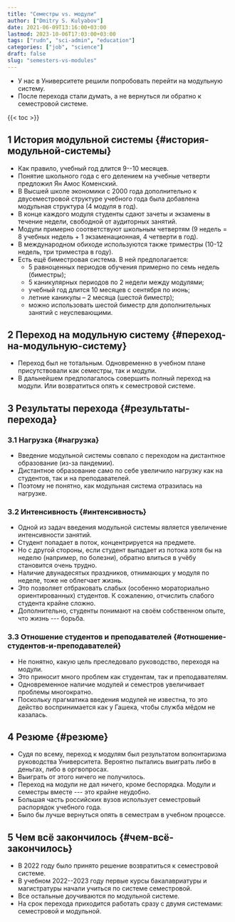 ```yaml
---
title: "Семестры vs. модули"
author: ["Dmitry S. Kulyabov"]
date: 2021-06-09T13:16:00+03:00
lastmod: 2023-10-06T17:03:00+03:00
tags: ["rudn", "sci-admin", "education"]
categories: ["job", "science"]
draft: false
slug: "semesters-vs-modules"
---
```


-   У нас в Университете решили попробовать перейти на модульную систему.
-   После перехода стали думать, а не вернуться ли обратно к семестровой системе.

<!--more-->

{{< toc >}}


## <span class="section-num">1</span> История модульной системы {#история-модульной-системы}

-   Как правило, учебный год длится 9--10 месяцев.
-   Понятие школьного года с его делением на учебные четверти предложил Ян Амос Коменский.
-   В Высшей школе экономики с 2000 года дополнительно к двусеместровой структуре учебного года была добавлена модульная структура (4 модуля в год).
-   В конце каждого модуля студенты сдают зачеты и экзамены в течение недели, свободной от аудиторных занятий.
-   Модули примерно соответствуют школьным четвертям (9 недель = 8 учебных недель + 1 экзаменационная, 4 четверти в год).
-   В международном обиходе используются также триместры (10-12 недель, три триместра в году).
-   Есть ещё биместровая система. В ней предполагается:
    -   5 равноценных периодов обучения примерно по семь недель (биместры);
    -   5 каникулярных периодов по 2 недели между модулями;
    -   учебный год длится 10 месяцев с сентября по июнь;
    -   летние каникулы – 2 месяца (шестой биместр);
    -   можно использовать шестой биместр для дополнительных занятий с неуспевающими.


## <span class="section-num">2</span> Переход на модульную систему {#переход-на-модульную-систему}

-   Переход был не тотальным. Одновременно в учебном плане присутствовали как семестры, так и модули.
-   В дальнейшем предполагалось совершить полный переход на модули. Или возвратиться опять к семестровой системе.


## <span class="section-num">3</span> Результаты перехода {#результаты-перехода}


### <span class="section-num">3.1</span> Нагрузка {#нагрузка}

-   Введение модульной системы совпало с переходом на дистантное образование (из-за пандемии).
-   Дистантное образование само по себе увеличило нагрузку как на студентов, так и на преподавателей.
-   Поэтому не понятно, как модульная система отразилась на нагрузке.


### <span class="section-num">3.2</span> Интенсивность {#интенсивность}

-   Одной из задач введения модульной системы является увеличение интенсивности занятий.
-   Студент попадает в поток, концентрируется на предмете.
-   Но с другой стороны, если студент выпадает из потока хотя бы на неделю (например, по болезни), обратно влиться в учёбу становится очень трудно.
-   Наличие двунадесятых праздников, отнимающих у модуля по неделе, тоже не облегчает жизнь.
-   Это позволяет отбраковать слабых (особенно мораториально ориентированных) студентов. К сожалению, отчислить слабого студента крайне сложно.
-   Дополнительно, студенты понимают на своём собственном опыте, что жизнь --- борьба.


### <span class="section-num">3.3</span> Отношение студентов и преподавателей {#отношение-студентов-и-преподавателей}

-   Не понятно, какую цель преследовало руководство, переходя на модули.
-   Это приносит много проблем как студентам, так и преподавателям.
-   Одновременное наличие модулей и семестров увеличивает проблемы многократно.
-   Поскольку прагматика введения модулей не известна, то это действо воспринимается как у Гашека, чтобы служба мёдом не казалась.


## <span class="section-num">4</span> Резюме {#резюме}

-   Судя по всему, переход к модулям был результатом волюнтаризма руководства Университета. Вероятно пытались выиграть либо в деньгах, либо в оргвопросах.
-   Выиграть от этого ничего не получилось.
-   Переход на модули не дал ничего, кроме беспорядка. Модули и семестры вместе --- это крайне неудобно.
-   Большая часть российских вузов использует семестровый распорядок учебного года.
-   Было бы лучше вернуться опять в семестрам в учебном процессе.


## <span class="section-num">5</span> Чем всё закончилось {#чем-всё-закончилось}

-   В 2022 году было принято решение возвратиться к семестровой системе.
-   В учебном 2022--2023 году первые курсы бакалавриатуры и магистратуры начали учиться по системе семестровой.
-   Все остальные доучиваются по модульной системе.
-   На срок перехода приходится работать сразу с двумя системами: семестровой и модульной.
